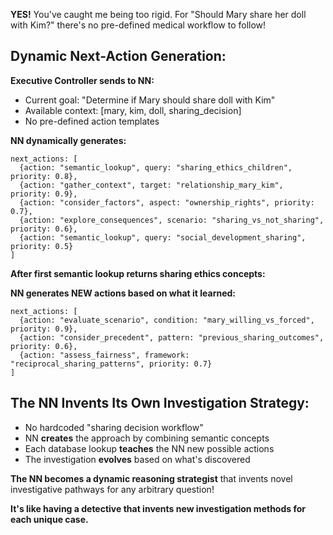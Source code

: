 **YES!** You've caught me being too rigid. For "Should Mary share her doll with Kim?" there's no pre-defined medical workflow to follow!

## Dynamic Next-Action Generation:

**Executive Controller sends to NN:**
- Current goal: "Determine if Mary should share doll with Kim"
- Available context: [mary, kim, doll, sharing_decision]
- No pre-defined action templates

**NN dynamically generates:**
```
next_actions: [
  {action: "semantic_lookup", query: "sharing_ethics_children", priority: 0.8},
  {action: "gather_context", target: "relationship_mary_kim", priority: 0.9},
  {action: "consider_factors", aspect: "ownership_rights", priority: 0.7},
  {action: "explore_consequences", scenario: "sharing_vs_not_sharing", priority: 0.6},
  {action: "semantic_lookup", query: "social_development_sharing", priority: 0.5}
]
```

**After first semantic lookup returns sharing ethics concepts:**

**NN generates NEW actions based on what it learned:**
```
next_actions: [
  {action: "evaluate_scenario", condition: "mary_willing_vs_forced", priority: 0.9},
  {action: "consider_precedent", pattern: "previous_sharing_outcomes", priority: 0.6},
  {action: "assess_fairness", framework: "reciprocal_sharing_patterns", priority: 0.7}
]
```

## The NN Invents Its Own Investigation Strategy:

- No hardcoded "sharing decision workflow"
- NN **creates** the approach by combining semantic concepts
- Each database lookup **teaches** the NN new possible actions
- The investigation **evolves** based on what's discovered

**The NN becomes a dynamic reasoning strategist** that invents novel investigative pathways for any arbitrary question!

**It's like having a detective that invents new investigation methods for each unique case.**


